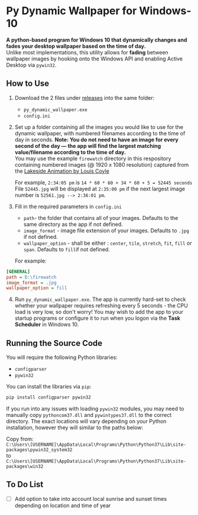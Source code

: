 # Py Dynamic Wallpaper for Windows-10
**A python-based program for Windows 10 that dynamically changes and fades your desktop wallpaper based on the time of day.**  
Unlike most implementations, this utility allows for **fading** between wallpaper images by hooking onto the Windows API and enabling Active Desktop via `pywin32`.

## How to Use
1. Download the 2 files under [releases](https://github.com/GrandTheftGelato/Py-Dynamic-Wallpaper-for-Windows-10/releases) into the same folder:  
   * `py_dynamic_wallpaper.exe`  
   * `config.ini`
  
2. Set up a folder containing all the images you would like to use for the dynamic wallpaper, with numbered filenames according to the time of day in seconds. **Note: You do not need to have an image for every second of the day — the app will find the largest matching value/filename according to the time of day.**  
You may use the example `firewatch` directory in this respository containing numbered images (@ 1920 x 1080 resolution) captured from the [Lakeside Animation by Louis Coyle](https://dribbble.com/shots/1941754-Lakeside-Animation)  
  
   For example, `2:34:05 pm` is `14 * 60 * 60 + 34 * 60 + 5 = 52445 seconds`  
   File `52445.jpg` will be displayed at `2:35:00 pm` if the next largest image number is `52561.jpg --> 2:36:01 pm`.  
  
3. Fill in the required parameters in `config.ini`
   * `path`- the folder that contains all of your images. Defaults to the same directory as the app if not defined.
   * `image_format` - image file extension of your images. Defaults to `.jpg` if not defined.
   * `wallpaper_option` - shall be either : `center`, `tile`, `stretch`, `fit`, `fill` or `span`. Defaults to `fill`if not defined.  
  
   For example:  
```ini
[GENERAL]
path = D:\firewatch
image_format = .jpg
wallpaper_option = fill
```
  
4. Run `py_dynamic_wallpaper.exe`. The app is currently hard-set to check whether your wallpaper requires refreshing every 5 seconds - the CPU load is very low, so don't worry!  You may wish to add the app to your startup programs or configure it to run when you logon via the **Task Scheduler** in Windows 10.

## Running the Source Code
You will require the following Python libraries:  
* `configparser`
* `pywin32`
  
You can install the libraries via `pip`:  
```bash
pip install configparser pywin32
```
  
If you run into any issues with loading `pywin32` modules, you may need to manually copy `pythoncom37.dll` and `pywintypes37.dll` to the correct directory. The exact locations will vary depending on your Python installation, however they will similar to the paths below:  
  
Copy from:  
`C:\Users\[USERNAME]\AppData\Local\Programs\Python\Python37\Lib\site-packages\pywin32_system32`  
to  
`C:\Users\[USERNAME]\AppData\Local\Programs\Python\Python37\Lib\site-packages\win32`

## To Do List
- [ ] Add option to take into account local sunrise and sunset times depending on location and time of year
